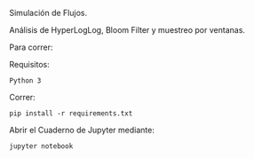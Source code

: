 

Simulación de Flujos.

Análisis de HyperLogLog, Bloom Filter y muestreo por ventanas.

Para correr:

Requisitos:
	
	Python 3

Correr:

	pip install -r requirements.txt

Abrir el Cuaderno de Jupyter mediante:

	jupyter notebook

